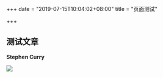 +++
date = "2019-07-15T10:04:02+08:00"
title = "页面测试"

+++
## 测试文章

**Stephen Curry**

![](/uploads/By4TXuvg0Ua.jpg)